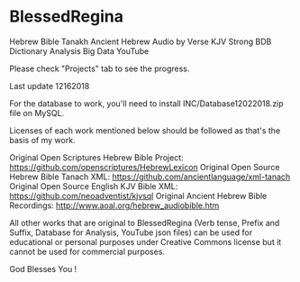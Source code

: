 # BlessedRegina
Hebrew Bible Tanakh Ancient Hebrew Audio by Verse KJV Strong BDB Dictionary Analysis Big Data YouTube

Please check "Projects" tab to see the progress.

Last update 12162018

For the database to work, you'll need to install INC/Database12022018.zip file on MySQL.

Licenses of each work mentioned below should be followed as that's the basis of my work.

Original Open Scriptures Hebrew Bible Project: https://github.com/openscriptures/HebrewLexicon
Original Open Source Hebrew Bible Tanach XML: https://github.com/ancientlanguage/xml-tanach
Original Open Source English KJV Bible XML: https://github.com/neoadventist/kjvsql
Original Ancient Hebrew Bible Recordings: http://www.aoal.org/hebrew_audiobible.htm

All other works that are original to BlessedRegina (Verb tense, Prefix and Suffix, Database for Analysis, YouTube json files) can be used for educational or personal purposes under Creative Commons license but it cannot be used for commercial purposes.

God Blesses You !
